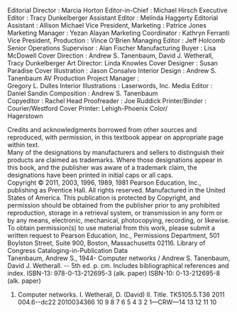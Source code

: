  
  Editorial Director :  Marcia Horton 
Editor-in-Chief :  Michael Hirsch 
Executive Editor :  Tracy Dunkelberger 
Assistant Editor :  Melinda Haggerty 
Editorial Assistant :  Allison Michael 
Vice President, Marketing :  Patrice Jones 
Marketing Manager :  Yezan Alayan 
Marketing Coordinator :  Kathryn Ferranti 
Vice President, Production :  Vince O’Brien 
Managing Editor :  Jeff Holcomb 
Senior Operations Supervisor :  Alan Fischer 
Manufacturing Buyer :  Lisa McDowell 
Cover Direction : Andrew S. Tanenbaum, 
David J. Wetherall, Tracy Dunkelberger Art Director:  Linda Knowles 
Cover Designer :  Susan Paradise 
Cover Illustration :  Jason Consalvo 
Interior Design : Andrew S. Tanenbaum 
AV Production Project Manager :   
Gregory L. Dulles 
Interior Illustrations :  Laserwords, Inc. 
Media Editor :  Daniel Sandin 
Composition : Andrew S. Tanenbaum  
Copyeditor :  Rachel Head 
Proofreader :  Joe Ruddick 
Printer/Binder :  Courier/Westford 
Cover Printer:  Lehigh-Phoenix Color/  
Hagerstown 
 
  
Credits and acknowledgments borrowed from other sources and reproduced, with permission, 
in this textbook appear on appropriate page within text.  
Many of the designations by manufacturers and sellers to distinguish their products are 
claimed as trademarks. Where those designations appear in this book, and the publisher was aware of a trademark claim, the designations have been printed in initial caps or all caps.  
Copyright © 2011, 2003, 1996, 1989, 1981 Pearson Education, Inc., publishing as Prentice 
Hall. All rights reserved. Manufactured in the United States of America. This publication is protected by Copyright, and permission should be obtained from the publisher prior to any 
prohibited reproduction, storage in a retrieval system, or transmission in any form or by any 
means, electronic, mechanical, photocopying, recording, or likewise. To obtain permission(s) to use material from this work, please submit a written request to Pearson Education, Inc., 
Permissions Department, 501 Boylston Street, Suite 900, Boston, Massachusetts 02116. 
 Library of Congress Cataloging-in-Publication Data  
Tanenbaum, Andrew S., 1944- 
  Computer networks / Andrew S. Tanenbaum, David J. Wetherall. -- 5th ed.        p. cm. 
  Includes bibliographical references and index. 
  ISBN-13: 978-0-13-212695-3 (alk. paper)   ISBN-10: 0-13-212695-8 (alk. paper) 
 1.  Computer networks.  I. Wetherall, D. (David) II. Title. 
  TK5105.5.T36 2011   004.6--dc22 
                                                            2010034366 
 10   9   8   7   6   5   4   3   2   1—CRW—14   13   12   11   10  
 